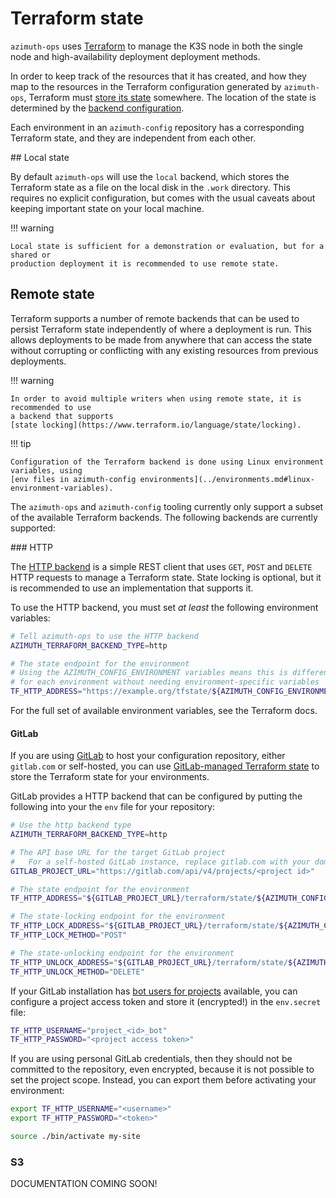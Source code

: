 # Terraform state

`azimuth-ops` uses [Terraform](https://www.terraform.io/) to manage the K3S node in both the
single node and high-availability deployment deployment methods.

In order to keep track of the resources that it has created, and how they map to the resources
in the Terraform configuration generated by `azimuth-ops`, Terraform must
[store its state](https://www.terraform.io/language/state) somewhere. The location of the
state is determined by the
[backend configuration](https://www.terraform.io/language/settings/backends/configuration).

Each environment in an `azimuth-config` repository has a corresponding Terraform state, and
they are independent from each other.

## Local state

By default `azimuth-ops` will use the `local` backend, which stores the Terraform state as
a file on the local disk in the `.work` directory. This requires no explicit configuration,
but comes with the usual caveats about keeping important state on your local machine.

!!! warning

    Local state is sufficient for a demonstration or evaluation, but for a shared or
    production deployment it is recommended to use remote state.

## Remote state

Terraform supports a number of remote backends that can be used to persist Terraform state
independently of where a deployment is run. This allows deployments to be made from anywhere
that can access the state without corrupting or conflicting with any existing resources
from previous deployments.

!!! warning

    In order to avoid multiple writers when using remote state, it is recommended to use
    a backend that supports
    [state locking](https://www.terraform.io/language/state/locking).

!!! tip

    Configuration of the Terraform backend is done using Linux environment variables, using
    [env files in azimuth-config environments](../environments.md#linux-environment-variables).

The `azimuth-ops` and `azimuth-config` tooling currently only support a subset of the
available Terraform backends. The following backends are currently supported:

### HTTP

The [HTTP backend](https://www.terraform.io/language/settings/backends/http) is a simple
REST client that uses `GET`, `POST` and `DELETE` HTTP requests to manage a Terraform
state. State locking is optional, but it is recommended to use an implementation that
supports it.

To use the HTTP backend, you must set *at least* the following environment variables:

```sh  title="env"
# Tell azimuth-ops to use the HTTP backend
AZIMUTH_TERRAFORM_BACKEND_TYPE=http

# The state endpoint for the environment
# Using the AZIMUTH_CONFIG_ENVIRONMENT variables means this is different
# for each environment without needing environment-specific variables
TF_HTTP_ADDRESS="https://example.org/tfstate/${AZIMUTH_CONFIG_ENVIRONMENT}"
```

For the full set of available environment variables, see the Terraform docs.

#### GitLab

If you are using [GitLab](https://about.gitlab.com/) to host your configuration repository,
either `gitlab.com` or self-hosted, you can use
[GitLab-managed Terraform state](https://docs.gitlab.com/ee/user/infrastructure/iac/terraform_state.html)
to store the Terraform state for your environments.

GitLab provides a HTTP backend that can be configured by putting the following into your
the `env` file for your repository:

```sh  title="env"
# Use the http backend type
AZIMUTH_TERRAFORM_BACKEND_TYPE=http

# The API base URL for the target GitLab project
#   For a self-hosted GitLab instance, replace gitlab.com with your domain
GITLAB_PROJECT_URL="https://gitlab.com/api/v4/projects/<project id>"

# The state endpoint for the environment
TF_HTTP_ADDRESS="${GITLAB_PROJECT_URL}/terraform/state/${AZIMUTH_CONFIG_ENVIRONMENT}"

# The state-locking endpoint for the environment
TF_HTTP_LOCK_ADDRESS="${GITLAB_PROJECT_URL}/terraform/state/${AZIMUTH_CONFIG_ENVIRONMENT}/lock"
TF_HTTP_LOCK_METHOD="POST"

# The state-unlocking endpoint for the environment
TF_HTTP_UNLOCK_ADDRESS="${GITLAB_PROJECT_URL}/terraform/state/${AZIMUTH_CONFIG_ENVIRONMENT}/lock"
TF_HTTP_UNLOCK_METHOD="DELETE"
```

If your GitLab installation has
[bot users for projects](https://docs.gitlab.com/ee/user/project/settings/project_access_tokens.html#bot-users-for-projects)
available, you can configure a project access token and store it (encrypted!) in the
`env.secret` file:

```sh  title="env.secret"
TF_HTTP_USERNAME="project_<id>_bot"
TF_HTTP_PASSWORD="<project access token>"
```

If you are using personal GitLab credentials, then they should not be committed to the
repository, even encrypted, because it is not possible to set the project scope.
Instead, you can export them before activating your environment:

```sh
export TF_HTTP_USERNAME="<username>"
export TF_HTTP_PASSWORD="<token>"

source ./bin/activate my-site
```

### S3

DOCUMENTATION COMING SOON!
